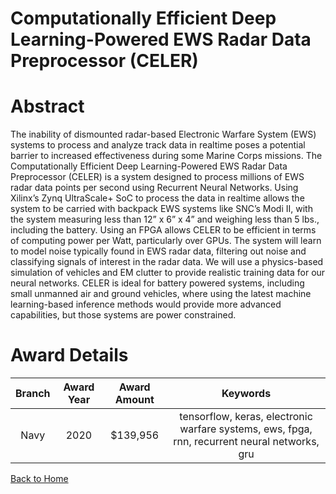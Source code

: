
Computationally Efficient Deep Learning-Powered EWS Radar Data Preprocessor (CELER)
===================================================================================

# Abstract


The inability of dismounted radar-based Electronic Warfare System (EWS) systems to process and analyze track data in realtime poses a potential barrier to increased effectiveness during some Marine Corps missions. The Computationally Efficient Deep Learning-Powered EWS Radar Data Preprocessor (CELER) is a system designed to process millions of EWS radar data points per second using Recurrent Neural Networks. Using Xilinx’s Zynq UltraScale+ SoC to process the data in realtime allows the system to be carried with backpack EWS systems like SNC’s Modi II, with the system measuring less than 12” x 6” x 4” and weighing less than 5 lbs., including the battery. Using an FPGA allows CELER to be efficient in terms of computing power per Watt, particularly over GPUs. The system will learn to model noise typically found in EWS radar data, filtering out noise and classifying signals of interest in the radar data. We will use a physics-based simulation of vehicles and EM clutter to provide realistic training data for our neural networks. CELER is ideal for battery powered systems, including small unmanned air and ground vehicles, where using the latest machine learning-based inference methods would provide more advanced capabilities, but those systems are power constrained.  

# Award Details

|Branch|Award Year|Award Amount|Keywords|
| :---: | :---: | :---: | :---: |
|Navy|2020|$139,956|tensorflow, keras, electronic warfare systems, ews, fpga, rnn, recurrent neural networks, gru|
  
  


[Back to Home](https://github.com/chrischow/dod_sbir_awards/Reports/JH/#2037)